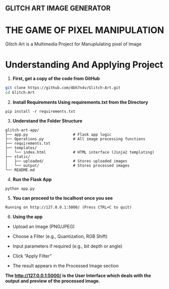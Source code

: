 ## GLITCH ART IMAGE GENERATOR
# THE GAME OF PIXEL MANIPULATION

Glitch Art is a Multimedia Project for Manuplulating pixel of Image

# Understanding And Applying Project

1. **First, get a copy of the code from GitHub**

```bash
git clone https://github.com/4bh7n4v/Glitch-Art.git
cd Glitch-Art
```

2. **Install Requirements Using requirements.txt from the Directory**
```
pip install -r requirements.txt
```
3. **Understand the Folder Structure**
```
glitch-art-app/
├── app.py                    # Flask app logic
├── Operations.py             # All image processing functions
├── requirements.txt          
├── templates/
│   └── index.html            # HTML interface (Jinja2 templating)
├── static/
│   ├── uploaded/             # Stores uploaded images
│   └── output/               # Stores processed images
└── README.md

```
4. **Run the Flask App**

```
python app.py
```
5. **You can proceed to the localhost once you see**
```
Running on http://127.0.0.1:5000/ (Press CTRL+C to quit)
```
6. **Using the app**

- Upload an Image (PNG/JPEG)

- Choose a Filter (e.g., Quantization, RGB Shift)

- Input parameters if required (e.g., bit depth or angle)

- Click “Apply Filter”

- The result appears in the Processed Image section

**The http://127.0.0.1:5000/ is the User Interface which deals with the output and preview of the processed image.**
